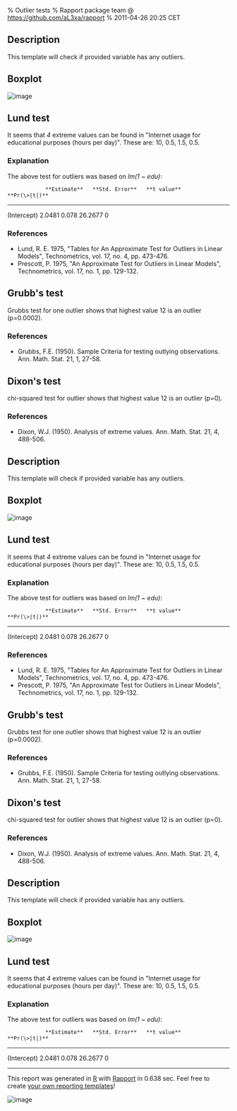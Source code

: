 % Outlier tests
% Rapport package team @ https://github.com/aL3xa/rapport
% 2011-04-26 20:25 CET

Description
-----------

This template will check if provided variable has any outliers.

Boxplot
-------

![image](d24b3eb41da4d1de21d4bce0e30d2e1b.png)

Lund test
---------

It seems that *4* extreme values can be found in "Internet usage for
educational purposes (hours per day)". These are: 10, 0.5, 1.5, 0.5.

### Explanation

The above test for outliers was based on *lm(1 \~ edu)*:

                **Estimate**   **Std. Error**   **t value**   **Pr(\>|t|)**
  ------------- -------------- ---------------- ------------- ---------------
  (Intercept)   2.0481         0.078            26.2677       0

### References

-   Lund, R. E. 1975, "Tables for An Approximate Test for Outliers in
    Linear Models", Technometrics, vol. 17, no. 4, pp. 473-476.
-   Prescott, P. 1975, "An Approximate Test for Outliers in Linear
    Models", Technometrics, vol. 17, no. 1, pp. 129-132.

Grubb's test
------------

Grubbs test for one outlier shows that highest value 12 is an outlier
(p=0.0002).

### References

-   Grubbs, F.E. (1950). Sample Criteria for testing outlying
    observations. Ann. Math. Stat. 21, 1, 27-58.

Dixon's test
------------

chi-squared test for outlier shows that highest value 12 is an outlier
(p=0).

### References

-   Dixon, W.J. (1950). Analysis of extreme values. Ann. Math. Stat. 21,
    4, 488-506.

Description
-----------

This template will check if provided variable has any outliers.

Boxplot
-------

![image](d24b3eb41da4d1de21d4bce0e30d2e1b.png)

Lund test
---------

It seems that *4* extreme values can be found in "Internet usage for
educational purposes (hours per day)". These are: 10, 0.5, 1.5, 0.5.

### Explanation

The above test for outliers was based on *lm(1 \~ edu)*:

                **Estimate**   **Std. Error**   **t value**   **Pr(\>|t|)**
  ------------- -------------- ---------------- ------------- ---------------
  (Intercept)   2.0481         0.078            26.2677       0

### References

-   Lund, R. E. 1975, "Tables for An Approximate Test for Outliers in
    Linear Models", Technometrics, vol. 17, no. 4, pp. 473-476.
-   Prescott, P. 1975, "An Approximate Test for Outliers in Linear
    Models", Technometrics, vol. 17, no. 1, pp. 129-132.

Grubb's test
------------

Grubbs test for one outlier shows that highest value 12 is an outlier
(p=0.0002).

### References

-   Grubbs, F.E. (1950). Sample Criteria for testing outlying
    observations. Ann. Math. Stat. 21, 1, 27-58.

Dixon's test
------------

chi-squared test for outlier shows that highest value 12 is an outlier
(p=0).

### References

-   Dixon, W.J. (1950). Analysis of extreme values. Ann. Math. Stat. 21,
    4, 488-506.

Description
-----------

This template will check if provided variable has any outliers.

Boxplot
-------

![image](d24b3eb41da4d1de21d4bce0e30d2e1b.png)

Lund test
---------

It seems that *4* extreme values can be found in "Internet usage for
educational purposes (hours per day)". These are: 10, 0.5, 1.5, 0.5.

### Explanation

The above test for outliers was based on *lm(1 \~ edu)*:

                **Estimate**   **Std. Error**   **t value**   **Pr(\>|t|)**
  ------------- -------------- ---------------- ------------- ---------------
  (Intercept)   2.0481         0.078            26.2677       0

* * * * *

This report was generated in [R](http://www.r-project.org/) with
[Rapport](http://al3xa.github.com/rapport/) in 0.638 sec. Feel free to
create [your own reporting
templates](http://al3xa.github.com/rapport/#custom)!

![image](images/rapport.png)
